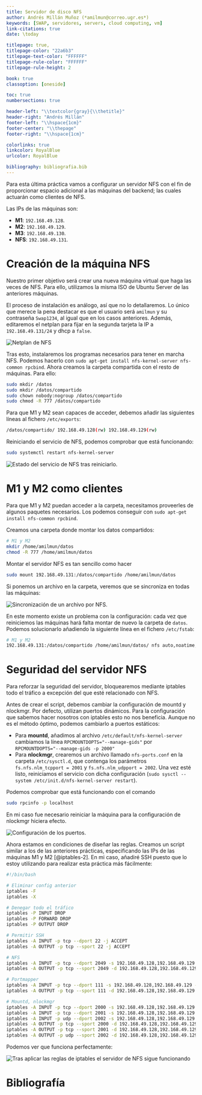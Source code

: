 ```yaml
---
title: Servidor de disco NFS
author: Andrés Millán Muñoz (*amilmun@correo.ugr.es*)
keywords: [SWAP, servidores, servers, cloud computing, vm]
link-citations: true
date: \today

titlepage: true,
titlepage-color: "22a6b3"
titlepage-text-color: "FFFFFF"
titlepage-rule-color: "FFFFFF"
titlepage-rule-height: 2

book: true
classoption: [oneside]

toc: true
numbersections: true

header-left: "\\textcolor{gray}{\\thetitle}"
header-right: "Andrés Millán"
footer-left: "\\hspace{1cm}"
footer-center: "\\thepage"
footer-right: "\\hspace{1cm}"

colorlinks: true
linkcolor: RoyalBlue
urlcolor: RoyalBlue

bibliography: bibliografia.bib
---
```


<!-- LTeX: language=es -->

Para esta última práctica vamos a configurar un servidor NFS con el fin de proporcionar espacio adicional a las máquinas del backend; las cuales actuarán como clientes de NFS.

Las IPs de las máquinas son:

- **M1**: `192.168.49.128`.
- **M2**: `192.168.49.129`.
- **M3**: `192.168.49.130`.
- **NFS**: `192.168.49.131`.

# Creación de la máquina NFS

Nuestro primer objetivo será crear una nueva máquina virtual que haga las veces de NFS. Para ello, utilizamos la misma ISO de Ubuntu Server de las anteriores máquinas.

El proceso de instalación es análogo, así que no lo detallaremos. Lo único que merece la pena destacar es que el usuario será `amilmun` y su contraseña `Swap1234`, al igual que en los casos anteriores. Además, editaremos el netplan para fijar en la segunda tarjeta la IP a `192.168.49.131/24` y dhcp a `false`.

![Netplan de NFS](./img/6/netplan.png)

Tras esto, instalaremos los programas necesarios para tener en marcha NFS. Podemos hacerlo con `sudo apt-get install nfs-kernel-server nfs-common rpcbind`. Ahora creamos la carpeta compartida con el resto de máquinas. Para ello:

```sh
sudo mkdir /datos
sudo mkdir /datos/compartido
sudo chown nobody:nogroup /datos/compartido
sudo chmod -R 777 /datos/compartido
```

Para que M1 y M2 sean capaces de acceder, debemos añadir las siguientes líneas al fichero `/etc/exports`:

```sh
/datos/compartido/ 192.168.49.128(rw) 192.168.49.129(rw)
```

Reiniciando el servicio de NFS, podemos comprobar que está funcionando:

```sh
sudo systemctl restart nfs-kernel-server
```

![Estado del servicio de NFS tras reiniciarlo.](./img/6/status.png)

# M1 y M2 como clientes

Para que M1 y M2 puedan acceder a la carpeta, necesitamos proveerles de algunos paquetes necesarios. Los podemos conseguir con `sudo apt-get install nfs-common rpcbind`.

Creamos una carpeta donde montar los datos compartidos:

```sh
# M1 y M2
mkdir /home/amilmun/datos
chmod -R 777 /home/amilmun/datos
```

Montar el servidor NFS es tan sencillo como hacer

```sh
sudo mount 192.168.49.131:/datos/compartido /home/amilmun/datos
```

Si ponemos un archivo en la carpeta, veremos que se sincroniza en todas las máquinas:

![Sincronización de un archivo por NFS.](./img/6/nfs_sync.png)

En este momento existe un problema con la configuración: cada vez que reiniciemos las máquinas hará falta montar de nuevo la carpeta de `datos`. Podemos solucionarlo añadiendo la siguiente línea en el fichero `/etc/fstab`:

```sh
# M1 y M2
192.168.49.131:/datos/compartido /home/amilmun/datos/ nfs auto,noatime,nolock,bg,nfsvers=3,intr,tcp,actimeo=1800 0 0
```

# Seguridad del servidor NFS

Para reforzar la seguridad del servidor, bloquearemos mediante iptables todo el tráfico a excepción del que esté relacionado con NFS.

Antes de crear el script, debemos cambiar la configuración de mountd y nlockmgr. Por defecto, utilizan puertos dinámicos. Para la configuración que sabemos hacer nosotros con iptables esto no nos beneficia. Aunque no es el método óptimo, podemos cambiarlo a puertos estáticos:

- Para **mountd**, añadimos al archivo `/etc/default/nfs-kernel-server` cambiamos la línea `RPCMOUNTDOPTS="--manage-gids"` por `RPCMOUNTDOPTS="--manage-gids -p 2000"`
- Para **nlockmgr**, crearemos un archivo llamado `nfs-ports.conf` en la carpeta `/etc/sysctl.d`, que contenga los parámetros `fs.nfs.nlm_tcpport = 2001` y `fs.nfs.nlm_udpport = 2002`. Una vez esté listo, reiniciamos el servicio con dicha configuración (`sudo sysctl --system /etc/init.d/nfs-kernel-server restart`).

Podemos comprobar que está funcionando con el comando

```sh
sudo rpcinfo -p localhost
```

En mi caso fue necesario reiniciar la máquina para la configuración de nlockmgr hiciera efecto.

![Configuración de los puertos.](img/6/puertos.png)

Ahora estamos en condiciones de diseñar las reglas. Creamos un script similar a los de las anteriores prácticas, especificando las IPs de las máquinas M1 y M2 [@iptables-2]. En mi caso, añadiré SSH puesto que lo estoy utilizando para realizar esta práctica más fácilmente:

```sh
#!/bin/bash

# Eliminar config anterior
iptables -F
iptables -X

# Denegar todo el tráfico
iptables -P INPUT DROP
iptables -P FORWARD DROP
iptables -P OUTPUT DROP

# Permitir SSH
iptables -A INPUT -p tcp --dport 22 -j ACCEPT
iptables -A OUTPUT -p tcp --sport 22 -j ACCEPT

# NFS
iptables -A INPUT -p tcp --dport 2049 -s 192.168.49.128,192.168.49.129 -j ACCEPT
iptables -A OUTPUT -p tcp --sport 2049 -d 192.168.49.128,192.168.49.129 -j ACCEPT

# Portmapper
iptables -A INPUT -p tcp --dport 111 -s 192.168.49.128,192.168.49.129 -j ACCEPT
iptables -A OUTPUT -p tcp --sport 111 -d 192.168.49.128,192.168.49.129 -j ACCEPT

# Mountd, nlockmgr
iptables -A INPUT -p tcp --dport 2000 -s 192.168.49.128,192.168.49.129 -j ACCEPT
iptables -A INPUT -p tcp --dport 2001 -s 192.168.49.128,192.168.49.129 -j ACCEPT
iptables -A INPUT -p udp --dport 2002 -s 192.168.49.128,192.168.49.129 -j ACCEPT
iptables -A OUTPUT -p tcp --sport 2000 -d 192.168.49.128,192.168.49.129 -j ACCEPT
iptables -A OUTPUT -p tcp --sport 2001 -d 192.168.49.128,192.168.49.129 -j ACCEPT
iptables -A OUTPUT -p udp --sport 2002 -d 192.168.49.128,192.168.49.129 -j ACCEPT
```

Podemos ver que funciona perfectamente:

![Tras aplicar las reglas de iptables el servidor de NFS sigue funcionando](./img/6/iptables.png)

# Bibliografía
